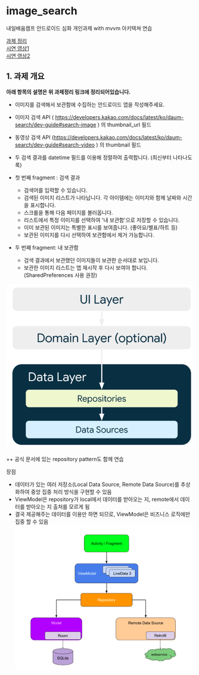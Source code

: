 # image_search
내일배움캠프 안드로이드 심화 개인과제 with mvvm 아키텍쳐 연습  

[과제 정리](https://aaapple.tistory.com/99#article-1--%EA%B0%9C%EC%9D%B8-%EA%B3%BC%EC%A0%9C-%EC%A0%95%EB%A6%AC)  
[시연 영상1](https://tv.kakao.com/v/441172788)  
[시연 영상2](https://tv.kakao.com/v/441173583)  

## 1.  과제 개요

**아래 항목의 설명은 위 과제정리 링크에 정리되어있습니다.**  


- 이미지를 검색해서 보관함에 수집하는 안드로이드 앱을 작성해주세요.  
- 이미지 검색 API ( https://developers.kakao.com/docs/latest/ko/daum-search/dev-guide#search-image ) 의 thumbnail_url 필드  
- 동영상 검색 API (https://developers.kakao.com/docs/latest/ko/daum-search/dev-guide#search-video ) 의 thumbnail 필드  
- 두 검색 결과를 datetime 필드를 이용해 정렬하여 출력합니다. (최신부터 나타나도록)  

- 첫 번째 fragment : 검색 결과  
    -  검색어를 입력할 수 있습니다.  
    - 검색된 이미지 리스트가 나타납니다. 각 아이템에는 이미지와 함께 날짜와 시간을 표시합니다.  
    - 스크롤을 통해 다음 페이지를 불러옵니다.  
    - 리스트에서 특정 이미지를 선택하여 '내 보관함'으로 저장할 수 있습니다.  
    - 이미 보관된 이미지는 특별한 표시를 보여줍니다. (좋아요/별표/하트 등)  
    - 보관된 이미지를 다시 선택하여 보관함에서 제거 가능합니다.  

- 두 번째 fragment: 내 보관함  
    - 검색 결과에서 보관했던 이미지들이 보관한 순서대로 보입니다.  
    - 보관한 이미지 리스트는 앱 재시작 후 다시 보여야 합니다. (SharedPreferences 사용 권장)  


![img.png](img.png)  

++ 공식 문서에 있는 repository pattern도 함께 연습        

장점    
 - 데이터가 있는 여러 저장소(Local Data Source, Remote Data Source)를 추상화하여 중앙 집중 처리 방식을 구현할 수 있음    
 - ViewModel은 repository가 local에서 데이터를 받아오는 지, remote에서 데이터를 받아오는 지 출처를 모르게 됨    
 - 결국 제공해주는 데이터를 이용만 하면 되므로, ViewModel은 비즈니스 로직에만 집중 할 수 있음      
![img_1.png](img_1.png)
